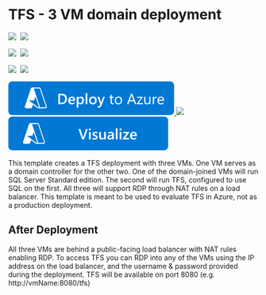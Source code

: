 # TFS - 3 VM domain deployment

<IMG SRC="https://azurequickstartsservice.blob.core.windows.net/badges/tfs-dual-server/PublicLastTestDate.svg" />&nbsp;
<IMG SRC="https://azurequickstartsservice.blob.core.windows.net/badges/tfs-dual-server/PublicDeployment.svg" />&nbsp;

<IMG SRC="https://azurequickstartsservice.blob.core.windows.net/badges/tfs-dual-server/FairfaxLastTestDate.svg" />&nbsp;
<IMG SRC="https://azurequickstartsservice.blob.core.windows.net/badges/tfs-dual-server/FairfaxDeployment.svg" />&nbsp;

<IMG SRC="https://azurequickstartsservice.blob.core.windows.net/badges/tfs-dual-server/BestPracticeResult.svg" />&nbsp;
<IMG SRC="https://azurequickstartsservice.blob.core.windows.net/badges/tfs-dual-server/CredScanResult.svg" />&nbsp;

<a href="https://portal.azure.com/#create/Microsoft.Template/uri/https%3A%2F%2Fraw.githubusercontent.com%2FAzure%2Fazure-quickstart-templates%2Fmaster%2Ftfs-dual-server%2Fazuredeploy.json" target="_blank">
    <img src="https://raw.githubusercontent.com/Azure/azure-quickstart-templates/master/1-CONTRIBUTION-GUIDE/images/deploytoazure.svg"/> 
</a>
<a href="https://portal.azure.us/#create/Microsoft.Template/uri/https%3A%2F%2Fraw.githubusercontent.com%2FAzure%2Fazure-quickstart-templates%2Fmaster%2Ftfs-dual-server%2Fazuredeploy.json" target="_blank">
    <img src="http://azuredeploy.net/AzureGov.png"/>
</a>
<a href="http://armviz.io/#/?load=https%3A%2F%2Fraw.githubusercontent.com%2FAzure%2Fazure-quickstart-templates%2Fmaster%2Ftfs-dual-server%2Fazuredeploy.json" target="_blank">
    <img src="https://raw.githubusercontent.com/Azure/azure-quickstart-templates/master/1-CONTRIBUTION-GUIDE/images/visualizebutton.svg"/> 
</a>

This template creates a TFS deployment with three VMs. One VM serves as a domain controller for the other two. One of the domain-joined VMs will run SQL Server Standard edition. The second will run TFS, configured to use SQL on the first. All three will support RDP through NAT rules on a load balancer. This template is meant to be used to evaluate TFS in Azure, not as a production deployment.

## After Deployment

All three VMs are behind a public-facing load balancer with NAT rules enabling RDP. To access TFS you can RDP into any of the VMs using the IP address on the load balancer, and the username & password provided during the deployment. TFS will be available on port 8080 (e.g. http://vmName:8080/tfs)

